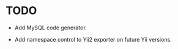 TODO
====

*   Add MySQL code generator.

*   Add namespace control to Yii2 exporter on future Yii versions.
